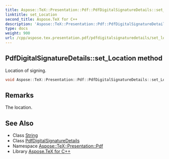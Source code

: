 ```yaml
---
title: Aspose::TeX::Presentation::Pdf::PdfDigitalSignatureDetails::set_Location method
linktitle: set_Location
second_title: Aspose.TeX for C++
description: 'Aspose::TeX::Presentation::Pdf::PdfDigitalSignatureDetails::set_Location method. Location of signing in C++.'
type: docs
weight: 900
url: /cpp/aspose.tex.presentation.pdf/pdfdigitalsignaturedetails/set_location/
---
```

## PdfDigitalSignatureDetails::set_Location method


Location of signing.

```cpp
void Aspose::TeX::Presentation::Pdf::PdfDigitalSignatureDetails::set_Location(System::String value)
```

## Remarks


The location. 
## See Also

* Class [String](../../../system/string/)
* Class [PdfDigitalSignatureDetails](../)
* Namespace [Aspose::TeX::Presentation::Pdf](../../)
* Library [Aspose.TeX for C++](../../../)
